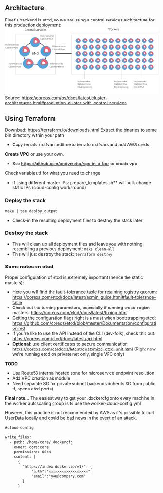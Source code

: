 ## Architecture
Fleet's backend is etcd, so we are using a central services architecture for this production deployment:
![etcd](images/central-services.png)
Source: <https://coreos.com/os/docs/latest/cluster-architectures.html#production-cluster-with-central-services>

## Using Terraform

Download: https://terraform.io/downloads.html
Extract the binaries to some bin directory within your path

* Copy terraform.tfvars.editme to terraform.tfvars and add AWS creds

**Create VPC** or use your own.
* See <https://github.com/andymotta/vpc-in-a-box> to create vpc

Check variables.tf for what you need to change
* If using different master IPs: prepare_templates.sh** will bulk change static IPs (cloud-config workaround)


### Deploy the stack
`make | tee deploy_output`
* Check-in the resulting deployment files to destroy the stack later

### Destroy the stack
* This will clean up all deployment files and leave you with nothing resembling a previous deployment:
`make clean-all`
* This will just destroy the stack:
`terraform destroy`

### Some notes on etcd:
Proper configuration of etcd is extremely important (hence the static masters):
* Here you will find the fault-tolerance table for retaining registry quorum:  https://coreos.com/etcd/docs/latest/admin_guide.html#fault-tolerance-table
* Check out the turning parameters, especially if running cross-region masters: https://coreos.com/etcd/docs/latest/tuning.html
* Getting the configuration flags right is a must when bootstrapping etcd: https://github.com/coreos/etcd/blob/master/Documentation/configuration.md
* If you're like to use the API instead of the CLI (dev-folk), check this out: https://coreos.com/etcd/docs/latest/api.html
* **Optional**: use client certificates to secure communication: https://coreos.com/os/docs/latest/customize-etcd-unit.html (Right now we're running etcd on private net only, single VPC only)

**TODO:**
* Use Route53 internal hosted zone for microservice endpoint resolution
* Add VPC creation as module
* Need separate SG for private subnet backends (inherits SG from public tf, opens etcd ports)

**Final note**...
The easiest way to get your .dockercfg onto every machine in the worker autoscaling group is to use the worker-cloud-config.yml

However, this practice is not recommended by AWS as it's possible to curl UserData locally and could be bad news in the event of an attack.
```
#cloud-config

write_files:
  - path: /home/core/.dockercfg
    owner: core:core
    permissions: 0644
    content: |
      {
        "https://index.docker.io/v1/": {
            "auth":"xxxxxxxxxxxxxxxxxx",
            "email":"you@company.com"
        }
      }
```
